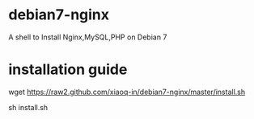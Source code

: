 debian7-nginx
=============

A shell to Install Nginx,MySQL,PHP on Debian 7

installation guide
==================

wget https://raw2.github.com/xiaoq-in/debian7-nginx/master/install.sh

sh install.sh
